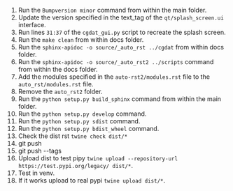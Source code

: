 1. Run the ``Bumpversion minor`` command from within the main folder.
2. Update the version specified in the text_tag of the ``qt/splash_screen.ui`` interface.
3. Run lines ``31:37`` of the ``cgdat_gui.py`` script to recreate the splash screen.
4. Run the ``make clean`` from within docs folder.
5. Run the ``sphinx-apidoc -o source/_auto_rst ../cgdat`` from within docs folder.
6. Run the ``sphinx-apidoc -o source/_auto_rst2 ../scripts`` command from within the docs folder.
7. Add the modules specified in the ``auto-rst2/modules.rst`` file to the ``auto_rst/modules.rst`` file.
8. Remove the ``auto_rst2`` folder.
9. Run the ``python setup.py build_sphinx`` command from within the main folder.
10. Run the ``python setup.py develop`` command.
11. Run the ``python setup.py sdist`` command.
12. Run the ``python setup.py bdist_wheel`` command.
12. Check the dist rst ``twine check dist/*``
13. git push
14. git push --tags
15. Upload dist to test pipy ``twine upload --repository-url https://test.pypi.org/legacy/ dist/*``.
16. Test in venv.
17. If it works upload to real pypi ``twine upload dist/*``.
